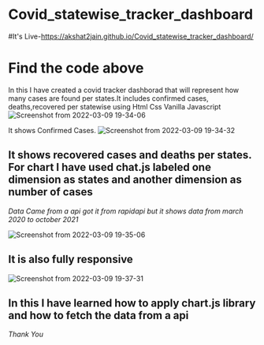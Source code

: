 # Covid_statewise_tracker_dashboard
#It's Live-https://akshat2jain.github.io/Covid_statewise_tracker_dashboard/
# Find the code above
In this I have created a covid tracker dashborad that will represent how many cases are found per states.It includes confirmed cases, deaths,recovered per statewise using Html Css Vanilla Javascript
![Screenshot from 2022-03-09 19-34-06](https://user-images.githubusercontent.com/101265586/157461891-5478f38f-5b05-4655-9bb7-160aaaefdd28.png)

It shows Confirmed Cases.
![Screenshot from 2022-03-09 19-34-32](https://user-images.githubusercontent.com/101265586/157462251-c6ac36ad-d0de-44a2-9b9b-b8ca433b0715.png)

It shows recovered cases and deaths per states.
For chart I have used chat.js labeled one dimension as states and another dimension as number of cases
--------------------------------------------------------------------------------------------------------

*Data Came from a api got it from rapidapi but it shows data from march 2020 to october 2021*

![Screenshot from 2022-03-09 19-35-06](https://user-images.githubusercontent.com/101265586/157463523-24e33af9-e971-4391-ae59-88b5abe50dde.png)

It is also fully responsive
----------------------------

![Screenshot from 2022-03-09 19-37-31](https://user-images.githubusercontent.com/101265586/157464112-9526f83e-f81f-4954-80d0-a07ea97b323c.png)




In this I have learned how to apply chart.js library and how to fetch the data from a api
-----------------------------------------------------------------------------------------

*Thank You*
